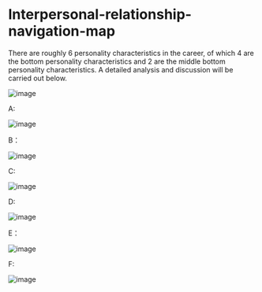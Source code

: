 # Interpersonal-relationship-navigation-map

There are roughly 6 personality characteristics in the career, of which 4 are the bottom personality characteristics and 2 are the middle bottom personality characteristics. A detailed analysis and discussion will be carried out below.

![image](https://user-images.githubusercontent.com/17419617/147376658-a9e65578-f14f-4a0d-a045-9493a04a2360.png)


A:

![image](https://user-images.githubusercontent.com/17419617/147376496-42e121d2-9583-41c9-afab-20bb77f5b894.png)

B：

![image](https://user-images.githubusercontent.com/17419617/147376498-90558aae-91fd-4803-99df-f00dcdb43f2d.png)

C:

![image](https://user-images.githubusercontent.com/17419617/147376499-d72eb751-a235-4fd6-9903-804c59b451f9.png)

D:

![image](https://user-images.githubusercontent.com/17419617/147376502-5d9e4c8c-1a85-45ca-8e8b-53240328e471.png)

E：

![image](https://user-images.githubusercontent.com/17419617/147376525-6207468b-3bde-4588-b0b2-49d5df8aa2a2.png)


F:

![image](https://user-images.githubusercontent.com/17419617/147376527-e792798b-958b-4507-a8fd-863eac6ea298.png)

